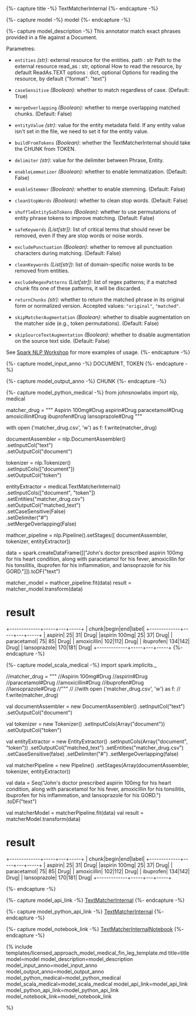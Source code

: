 {%- capture title -%}
TextMatcherInternal
{%- endcapture -%}

{%- capture model -%}
model
{%- endcapture -%}

{%- capture model_description -%}
This annotator match exact phrases provided in a file against a Document.

Parametres:

- `entities` *(str)*: external resource for the entities.
        path : str
            Path to the external resource
        read_as : str, optional
            How to read the resource, by default ReadAs.TEXT
        options : dict, optional
            Options for reading the resource, by default {"format": "text"}
- `caseSensitive` *(Boolean)*: whether to match regardless of case. (Default: True)

- `mergeOverlapping` *(Boolean)*: whether to merge overlapping matched chunks. (Default: False)

- `entityValue` *(str)*: value for the entity metadata field. If any entity value isn't set in the file, we need to set it for the entity value.

- `buildFromTokens` *(Boolean)*: whether the TextMatcherInternal should take the CHUNK from TOKEN.

- `delimiter` *(str)*: value for the delimiter between Phrase, Entity.

- `enableLemmatizer` *(Boolean)*: whether to enable lemmatization. (Default: False)

- `enableStemmer` *(Boolean)*: whether to enable stemming. (Default: False)

- `cleanStopWords` *(Boolean)*: whether to clean stop words. (Default: False)

- `shuffleEntitySubTokens` *(Boolean)*: whether to use permutations of entity phrase tokens to improve matching. (Default: False)

- `safeKeywords` *(List[str])*: list of critical terms that should never be removed, even if they are stop words or noise words.

- `excludePunctuation` *(Boolean)*: whether to remove all punctuation characters during matching. (Default: False)

- `cleanKeywords` *(List[str])*: list of domain-specific noise words to be removed from entities.

- `excludeRegexPatterns` *(List[str])*: list of regex patterns; if a matched chunk fits one of these patterns, it will be discarded.

- `returnChunks` *(str)*: whether to return the matched phrase in its original form or normalized version. Accepted values: `"original"`, `"matched"`.

- `skipMatcherAugmentation` *(Boolean)*: whether to disable augmentation on the matcher side (e.g., token permutations). (Default: False)

- `skipSourceTextAugmentation` *(Boolean)*: whether to disable augmentation on the source text side. (Default: False)



See [Spark NLP Workshop](https://colab.research.google.com/github/JohnSnowLabs/spark-nlp-workshop/blob/master/tutorials/Certification_Trainings/Healthcare/40.Rule_Based_Entity_Matchers.ipynb) for more examples of usage.
{%- endcapture -%}

{%- capture model_input_anno -%}
DOCUMENT, TOKEN 
{%- endcapture -%}

{%- capture model_output_anno -%}
CHUNK
{%- endcapture -%}

{%- capture model_python_medical -%}
from johnsnowlabs import nlp, medical

matcher_drug = """
Aspirin 100mg#Drug
aspirin#Drug
paracetamol#Drug
amoxicillin#Drug
ibuprofen#Drug
lansoprazole#Drug
"""

with open ('matcher_drug.csv', 'w') as f:
  f.write(matcher_drug)

documentAssembler = nlp.DocumentAssembler()\
    .setInputCol("text")\
    .setOutputCol("document")

tokenizer = nlp.Tokenizer()\
    .setInputCols(["document"])\
    .setOutputCol("token")

entityExtractor = medical.TextMatcherInternal()\
    .setInputCols(["document", "token"])\
    .setEntities("matcher_drug.csv")\
    .setOutputCol("matched_text")\
    .setCaseSensitive(False)\
    .setDelimiter("#")\
    .setMergeOverlapping(False)

mathcer_pipeline = nlp.Pipeline().setStages([
                  documentAssembler,
                  tokenizer,
                  entityExtractor])

data = spark.createDataFrame([["John's doctor prescribed aspirin 100mg for his heart condition, along with paracetamol for his fever, amoxicillin for his tonsilitis, ibuprofen for his inflammation, and lansoprazole for his GORD."]]).toDF("text")

matcher_model = mathcer_pipeline.fit(data)
result = matcher_model.transform(data)

# result
+-------------+-----+---+-----+
|        chunk|begin|end|label|
+-------------+-----+---+-----+
|      aspirin|   25| 31| Drug|
|aspirin 100mg|   25| 37| Drug|
|  paracetamol|   75| 85| Drug|
|  amoxicillin|  102|112| Drug|
|    ibuprofen|  134|142| Drug|
| lansoprazole|  170|181| Drug|
+-------------+-----+---+-----+
{%- endcapture -%}


{%- capture model_scala_medical -%}
import spark.implicits._

//matcher_drug = """
//Aspirin 100mg#Drug
//aspirin#Drug
//paracetamol#Drug
//amoxicillin#Drug
//ibuprofen#Drug
//lansoprazole#Drug
//"""
//
//with open ('matcher_drug.csv', 'w') as f:
//  f.write(matcher_drug)

val documentAssembler = new DocumentAssembler()
  .setInputCol("text")
  .setOutputCol("document")

val tokenizer = new Tokenizer()
  .setInputCols(Array("document"))
  .setOutputCol("token")

val entityExtractor = new EntityExtractor()
  .setInputCols(Array("document", "token"))
  .setOutputCol("matched_text")
  .setEntities("matcher_drug.csv")
  .setCaseSensitive(false)
  .setDelimiter("#")
  .setMergeOverlapping(false)

val matcherPipeline = new Pipeline()
  .setStages(Array(documentAssembler, 
                   tokenizer, 
                   entityExtractor))

val data = Seq("John's doctor prescribed aspirin 100mg for his heart condition, along with paracetamol for his fever, amoxicillin for his tonsilitis, ibuprofen for his inflammation, and lansoprazole for his GORD.")
  .toDF("text")

val matcherModel = matcherPipeline.fit(data)
val result = matcherModel.transform(data)


# result
+-------------+-----+---+-----+
|        chunk|begin|end|label|
+-------------+-----+---+-----+
|      aspirin|   25| 31| Drug|
|aspirin 100mg|   25| 37| Drug|
|  paracetamol|   75| 85| Drug|
|  amoxicillin|  102|112| Drug|
|    ibuprofen|  134|142| Drug|
| lansoprazole|  170|181| Drug|
+-------------+-----+---+-----+

{%- endcapture -%}

{%- capture model_api_link -%}
[TextMatcherInternal](https://nlp.johnsnowlabs.com/licensed/api/com/johnsnowlabs/nlp/annotators/matcher/TextMatcherInternalModel.html)
{%- endcapture -%}

{%- capture model_python_api_link -%}
[TextMatcherInternal](https://nlp.johnsnowlabs.com/licensed/api/python/reference/autosummary/sparknlp_jsl/annotator/matcher/text_matcher_internal/index.html)
{%- endcapture -%}

{%- capture model_notebook_link -%}
[TextMatcherInternalNotebook](https://github.com/JohnSnowLabs/spark-nlp-workshop/blob/master/tutorials/Certification_Trainings/Healthcare/40.1.Text_Matcher_Internal.ipynb)
{%- endcapture -%}

{% include templates/licensed_approach_model_medical_fin_leg_template.md
title=title
model=model
model_description=model_description
model_input_anno=model_input_anno
model_output_anno=model_output_anno
model_python_medical=model_python_medical
model_scala_medical=model_scala_medical
model_api_link=model_api_link
model_python_api_link=model_python_api_link
model_notebook_link=model_notebook_link

%}
